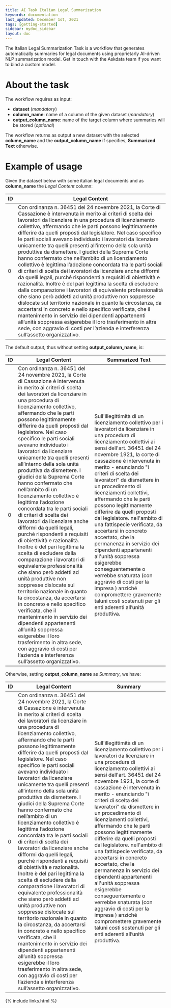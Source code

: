 ```yaml
---
title: AI Task Italian Legal Summarization 
keywords: documentation
last_updated: December 1st, 2021
tags: [getting-started]
sidebar: mydoc_sidebar
layout: doc
---
```


The Italian Legal Summarization Task is a workflow that generates automatically summaries for legal documents using proprietarly AI-driven NLP summarization model. 
Get in touch with the Askdata team if you want to bind a custom model.


# About the task #

The workflow requires as input:
- **dataset** (*mandatory*)
- **column_name**: name of a column of the given dataset (*mandatory*)
- **output_column_name**: name of the target column where summaries will be stored (*optional*)

The workflow returns as output a new dataset with the selected **column_name** and the **output_column_name** if specifies, **Summarized Text** otherwise.

# Example of usage #

Given the dataset below with some italian legal documents and as **column_name** the *Legal Content* column:

|ID|Legal Content|
|--|-------------|
|0 |Con ordinanza n. 36451 del 24 novembre 2021, la Corte di Cassazione è intervenuta in merito ai criteri di scelta dei lavoratori da licenziare in una procedura di licenziamento collettivo, affermando che le parti possono legittimamente differire da quelli proposti dal legislatore. Nel caso specifico le parti sociali avevano individuato i lavoratori da licenziare unicamente tra quelli presenti all’interno della sola unità produttiva da dismettere. I giudici della Suprema Corte hanno confermato che nell’ambito di un licenziamento collettivo è legittima l’adozione concordata tra le parti sociali di criteri di scelta dei lavoratori da licenziare anche difformi da quelli legali, purché rispondenti a requisiti di obiettività e razionalità. Inoltre è del pari legittima la scelta di escludere dalla comparazione i lavoratori di equivalente professionalità che siano però addetti ad unità produttive non soppresse dislocate sul territorio nazionale in quanto la circostanza, da accertarsi in concreto e nello specifico verificata, che il mantenimento in servizio dei dipendenti appartenenti all’unità soppressa esigerebbe il loro trasferimento in altra sede, con aggravio di costi per l’azienda e interferenza sull’assetto organizzativo.|

The default output, thus without setting **output_column_name**, is:

|ID|Legal Content|Summarized Text|
|--|-|-|
|0 |Con ordinanza n. 36451 del 24 novembre 2021, la Corte di Cassazione è intervenuta in merito ai criteri di scelta dei lavoratori da licenziare in una procedura di licenziamento collettivo, affermando che le parti possono legittimamente differire da quelli proposti dal legislatore. Nel caso specifico le parti sociali avevano individuato i lavoratori da licenziare unicamente tra quelli presenti all’interno della sola unità produttiva da dismettere. I giudici della Suprema Corte hanno confermato che nell’ambito di un licenziamento collettivo è legittima l’adozione concordata tra le parti sociali di criteri di scelta dei lavoratori da licenziare anche difformi da quelli legali, purché rispondenti a requisiti di obiettività e razionalità. Inoltre è del pari legittima la scelta di escludere dalla comparazione i lavoratori di equivalente professionalità che siano però addetti ad unità produttive non soppresse dislocate sul territorio nazionale in quanto la circostanza, da accertarsi in concreto e nello specifico verificata, che il mantenimento in servizio dei dipendenti appartenenti all’unità soppressa esigerebbe il loro trasferimento in altra sede, con aggravio di costi per l’azienda e interferenza sull’assetto organizzativo.|Sull'illegittimità di un licenziamento collettivo per i lavoratori da licenziare in una procedura di licenziamento collettivi ai sensi dell'art. 36451 del 24 novembre 1921, la corte di cassazione è intervenuta in merito - enunciando "i criteri di scelta dei lavoratori" da dismettere in un procedimento di licenziamenti collettivi, affermando che le parti possono legittimamente differire da quelli proposti dal legislatore. nell'ambito di una fattispecie verificata, da accertarsi in concreto accertato, che la permanenza in servizio dei dipendenti appartenenti all'unità soppressa esigerebbe conseguentemente o verrebbe snaturata (con aggravio di costi per la impresa ) anziché compromettere gravemente taluni costi sostenuti per gli enti aderenti all’unità produttiva.|

Otherwise, setting **output_column_name** as *Summary*, we have:

|ID|Legal Content|Summary|
|--|-|-|
|0 |Con ordinanza n. 36451 del 24 novembre 2021, la Corte di Cassazione è intervenuta in merito ai criteri di scelta dei lavoratori da licenziare in una procedura di licenziamento collettivo, affermando che le parti possono legittimamente differire da quelli proposti dal legislatore. Nel caso specifico le parti sociali avevano individuato i lavoratori da licenziare unicamente tra quelli presenti all’interno della sola unità produttiva da dismettere. I giudici della Suprema Corte hanno confermato che nell’ambito di un licenziamento collettivo è legittima l’adozione concordata tra le parti sociali di criteri di scelta dei lavoratori da licenziare anche difformi da quelli legali, purché rispondenti a requisiti di obiettività e razionalità. Inoltre è del pari legittima la scelta di escludere dalla comparazione i lavoratori di equivalente professionalità che siano però addetti ad unità produttive non soppresse dislocate sul territorio nazionale in quanto la circostanza, da accertarsi in concreto e nello specifico verificata, che il mantenimento in servizio dei dipendenti appartenenti all’unità soppressa esigerebbe il loro trasferimento in altra sede, con aggravio di costi per l’azienda e interferenza sull’assetto organizzativo.|Sull'illegittimità di un licenziamento collettivo per i lavoratori da licenziare in una procedura di licenziamento collettivi ai sensi dell'art. 36451 del 24 novembre 1921, la corte di cassazione è intervenuta in merito - enunciando "i criteri di scelta dei lavoratori" da dismettere in un procedimento di licenziamenti collettivi, affermando che le parti possono legittimamente differire da quelli proposti dal legislatore. nell'ambito di una fattispecie verificata, da accertarsi in concreto accertato, che la permanenza in servizio dei dipendenti appartenenti all'unità soppressa esigerebbe conseguentemente o verrebbe snaturata (con aggravio di costi per la impresa ) anziché compromettere gravemente taluni costi sostenuti per gli enti aderenti all’unità produttiva.|


{% include links.html %}
